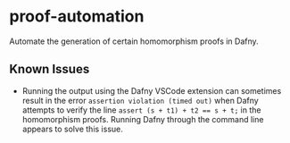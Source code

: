 # proof-automation
Automate the generation of certain homomorphism proofs in Dafny. 

## Known Issues
* Running the output using the Dafny VSCode extension can sometimes result in the error `assertion violation (timed out)` when Dafny attempts to verify the line `assert (s + t1) + t2 == s + t;` in the homomorphism proofs. Running Dafny through the command line appears to solve this issue.
